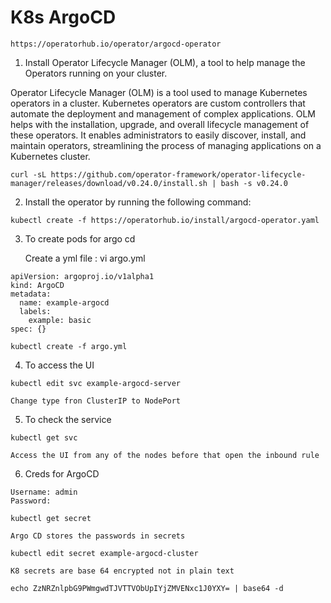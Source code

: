 # K8s ArgoCD 
        
         
`https://operatorhub.io/operator/argocd-operator`   
      
 
1. Install Operator Lifecycle Manager (OLM), a tool to help manage the Operators running on your cluster.

Operator Lifecycle Manager (OLM) is a tool used to manage Kubernetes operators in a cluster. Kubernetes operators are custom controllers that automate the deployment and management of complex applications. OLM helps with the installation, upgrade, and overall lifecycle management of these operators. It enables administrators to easily discover, install, and maintain operators, streamlining the process of managing applications on a Kubernetes cluster.

```
curl -sL https://github.com/operator-framework/operator-lifecycle-manager/releases/download/v0.24.0/install.sh | bash -s v0.24.0
```

2. Install the operator by running the following command:
```
kubectl create -f https://operatorhub.io/install/argocd-operator.yaml
```

3. To create pods for argo cd
   
   Create a yml file : vi argo.yml
```
apiVersion: argoproj.io/v1alpha1
kind: ArgoCD
metadata:
  name: example-argocd
  labels:
    example: basic
spec: {}
```
```
kubectl create -f argo.yml
```

4. To access the UI 
```
kubectl edit svc example-argocd-server
```
`Change type fron ClusterIP to NodePort`

5. To check the service
```
kubectl get svc
```
`Access the UI from any of the nodes before that open the inbound rule`


6. Creds for ArgoCD
```
Username: admin
Password:
```
```
kubectl get secret
```
`Argo CD stores the passwords in secrets`
```
kubectl edit secret example-argocd-cluster
```
`K8 secrets are base 64 encrypted not in plain text`
```
echo ZzNRZnlpbG9PWmgwdTJVTTVObUpIYjZMVENxc1J0YXY= | base64 -d
```
